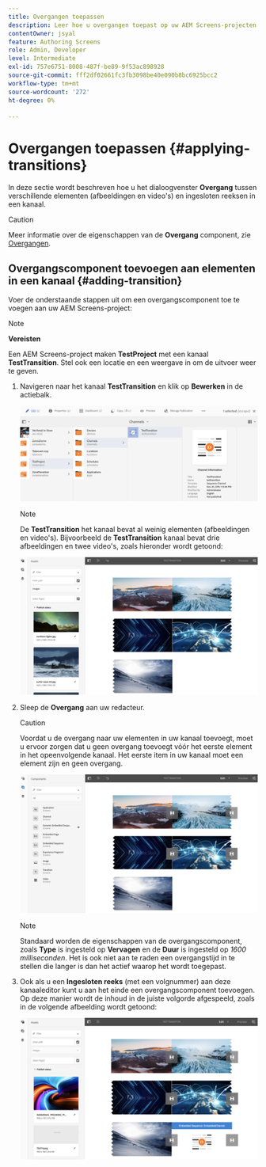 ```yaml
---
title: Overgangen toepassen
description: Leer hoe u overgangen toepast op uw AEM Screens-projecten.
contentOwner: jsyal
feature: Authoring Screens
role: Admin, Developer
level: Intermediate
exl-id: 757e6751-8008-487f-be89-9f53ac898928
source-git-commit: fff2df02661fc3fb3098be40e090b8bc6925bcc2
workflow-type: tm+mt
source-wordcount: '272'
ht-degree: 0%

---
```


# Overgangen toepassen {#applying-transitions}

In deze sectie wordt beschreven hoe u het dialoogvenster **Overgang** tussen verschillende elementen (afbeeldingen en video&#39;s) en ingesloten reeksen in een kanaal.

>[!CAUTION]
>
>Meer informatie over de eigenschappen van de **Overgang** component, zie [Overgangen](adding-components-to-a-channel.md#transition).

## Overgangscomponent toevoegen aan elementen in een kanaal {#adding-transition}

Voer de onderstaande stappen uit om een overgangscomponent toe te voegen aan uw AEM Screens-project:

>[!NOTE]
>
>**Vereisten**
>
>Een AEM Screens-project maken **TestProject** met een kanaal **TestTransition**. Stel ook een locatie en een weergave in om de uitvoer weer te geven.

1. Navigeren naar het kanaal **TestTransition** en klik op **Bewerken** in de actiebalk.

   ![image1](assets/transitions1.png)

   >[!NOTE]
   >
   >De **TestTransition** het kanaal bevat al weinig elementen (afbeeldingen en video&#39;s). Bijvoorbeeld de **TestTransition** kanaal bevat drie afbeeldingen en twee video&#39;s, zoals hieronder wordt getoond:

   ![image2](assets/transitions2.png)


1. Sleep de **Overgang** aan uw redacteur.

   >[!CAUTION]
   >
   >Voordat u de overgang naar uw elementen in uw kanaal toevoegt, moet u ervoor zorgen dat u geen overgang toevoegt vóór het eerste element in het opeenvolgende kanaal. Het eerste item in uw kanaal moet een element zijn en geen overgang.

   ![image3](assets/transitions3.png)

   >[!NOTE]
   >
   >Standaard worden de eigenschappen van de overgangscomponent, zoals **Type** is ingesteld op **Vervagen** en de **Duur** is ingesteld op *1600 milliseconden*. Het is ook niet aan te raden een overgangstijd in te stellen die langer is dan het actief waarop het wordt toegepast.

1. Ook als u een **Ingesloten reeks** (met een volgnummer) aan deze kanaaleditor kunt u aan het einde een overgangscomponent toevoegen. Op deze manier wordt de inhoud in de juiste volgorde afgespeeld, zoals in de volgende afbeelding wordt getoond:

   ![image3](assets/transitions5.png)
